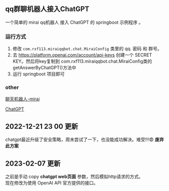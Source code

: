 ## qq群聊机器人接入ChatGPT

一个简单的 mirai qq机器人 接入 ChatGPT 的 springboot 示例程序 。

### 运行方式

1. 修改 ``` com.rxf113.miraiqqbot.chat.MiraiConfig ``` 类里的 qq. 密码 和 群号。
2. 去 https://platform.openai.com/account/api-keys 创建一个 SECRET KEY。然后将key复制到 com.rxf113.miraiqqbot.chat.MiraiConfig类的getAnswerByChatGPT()方法中
3. 运行 springboot 项目即可

### other

[聊天机器人-mirai](https://github.com/mamoe/mirai)

[ChatGPT](https://chat.openai.com/)

## 2022-12-21 23 00 更新
chatgpt最近升级了安全策略，周末尝试了一下，也没能成功解决。难受!!!😨 **废弃此方案**

## 2023-02-07 更新
之前是手动 copy **chatgpt web页面** 参数，然后模拟http请求的方式。<br>
现在修改为使用 OpenAI API 官方提供的接口。

